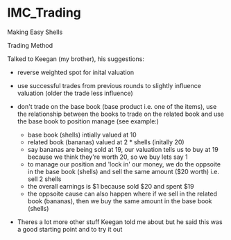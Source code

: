 # IMC_Trading
Making Easy Shells

Trading Method

Talked to Keegan (my brother), his suggestions:

- reverse weighted spot for inital valuation
- use successful trades from previous rounds to slightly influence valuation (older the trade less influence)
- don't trade on the base book (base product i.e. one of the items), use the relationship between the books
  to trade on the related book and use the base book to position manage (see example:)
  - base book (shells) intially valued at 10
  - related book (bananas) valued at 2 * shells (initally 20)
  - say bananas are being sold at 19, our valuation tells us to buy at 19 because we think they're worth 20, so we buy lets say 1
  - to manage our position and 'lock in' our money, we do the oppsoite in the base book (shells) and sell the same amount ($20 worth) i.e. sell 2 shells
  - the overall earnings is $1 because sold $20 and spent $19
  - the oppsoite cause can also happen where if we sell in the related book (bananas), then we buy the same amount in the base book (shells)
               
- Theres a lot more other stuff Keegan told me about but he said this was a good starting point and to try it out
